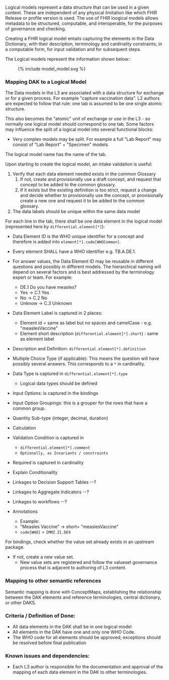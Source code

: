 
Logical models represent a data structure that can be used in a given
context. These are independent of any physical limitation like which
FHIR Release or profile version is used. 
The use of FHIR loogical models allows metadata to be structured, computable, and interoperable, 
for the purposes of governance and checking.

Creating a FHIR logical model entails capturing the elements in the Data
Dictionary, with their description, terminology and cardinality
constraints, in a computable form, for input validation and for
subsequent steps.

The Logical models represent the information shown below::

<figure>
  {% include model_model.svg %}
</figure>

### Mapping DAK to a Logical Model

The Data models in the L3 are associated with a data structure for exchange or for a given process. For example "capture vaccination data". L2 authors are expected to follow that rule: one tab is assumed to be one single atomic structure.

This also becomes the "atomic" unit of exchange or use in the L3 - so normally one logical model should correspond to one tab. Some factors may influence the split of a logical model into several functional blocks:
-   Very complex models may be split. For example a full "Lab Report" may consist of "Lab Report" + "Specimen" models.

The logical model name has the name of the tab.

Upon starting to create the logical model, an intake validation is useful:
1.  Verify that each data element needed exists in the common Glossary
    1.  If not, create and provisionally use a draft concept, and
        request that concept to be added to the common glossary.
    2.  If it exists but the existing definition is too strict, request
        a change and decide whether to provisionally use the concept,
        or provisionally create a new one and request it to be added
        to the common glossary.
2. The data labels should be unique within the same data model


For each line in the tab, there shall be one data element in the logical model (represented here by `differential.element[*]`):

* Data Element ID is the WHO unique identifier for a concept and therefore is added into `element[*].code[WHOCommon]`.  
* Every element SHALL have a WHO identifier e.g. TB.A.DE.1. 

* For answer values, the Data Element ID may be reusable in different questions and possibly in different models.
The hierarchical naming will depend on several factors and is best addressed by the terminology expert or team. For example:
    -   DE.1 Do you have measles?
    -   Yes → C.1 Yes
    -   No → C.2 No
    -   Unknow → C.3 Unknown  
   
*   Data Element Label is captured in 2 places:
    -   Element id = same as label but no spaces and camelCase - e.g. "measlesVaccine"
    -   Element short description (`differential.element[*].short`) : same as element label

-   Description and Definition: `differential.element[*].definition`

-   Multiple Choice Type (if applicable): This means the question will have possibly several answers. This corresponds to a `*` in cardinality.

-   Data Type is captured in `differential.element[*].type`
    -   Logical data types should be defined

-   Input Options: is captured in the bindings

-   Input Option Groupings: this is a grouper for the rows that have a common group.

-   Quantity Sub-type (integer, decimal, duration)

-   Calculation

-   Validation Condition is captured in
    -   `differential.element[*].comment`
    -   `Optionally, as Invariants / constraints`

-   Required is captured in cardinality

-   Explain Conditionality

-   Linkages to Decision Support Tables --?

-   Linkages to Aggregate Indicators --?

-   Linkages to workflows --?

-   Annotations
    -   Example:
    -   "Measles Vaccine" → short= "measlesVaccine"
    -   `code[WHO]` = `IMMZ.Z1.DE9`

For bindings, check whether the value set already exists in an upstream package.

-   If not, create a new value set.
    -   New value sets are registered and follow the valueset governance process that is adjacent to authoring of L3 content.

### Mapping to other semantic references
Semantic mapping is done with ConceptMaps, establishing the relationship between the DAK elements and reference terminologies, central dictionary, or other DAKS.



### **Criteria / Definition of Done:**

-   All data elements in the DAK shall be in one logical model
-   All elements in the DAK have one and only one WHO Code. 
  -  The WHO code for all elements should be approved; exceptions should be resolved before final publication

### **Known issues and dependencies:**


  * Each L3 author is responsible for the documentation and approval of the mapping of each data element in the DAK to other terminologies.



